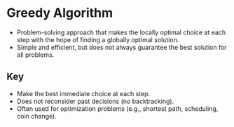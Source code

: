 # Greedy Algorithm
- Problem-solving approach that makes the locally optimal choice at each step with the hope of finding a globally optimal solution.
- Simple and efficient, but does not always guarantee the best solution for all problems.

## Key
- Make the best immediate choice at each step.
- Does not reconsider past decisions (no backtracking).
- Often used for optimization problems (e.g., shortest path, scheduling, coin change).